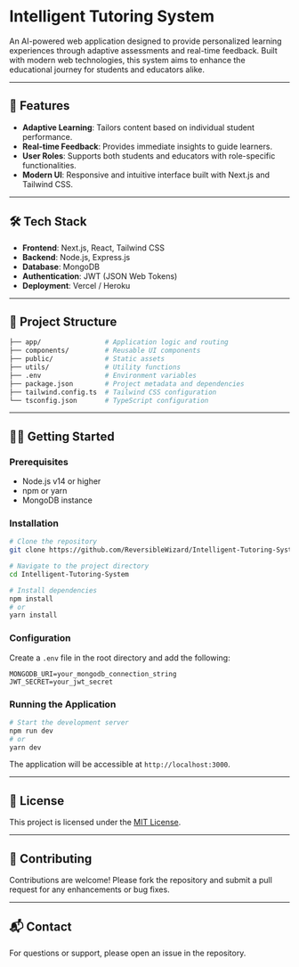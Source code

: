 # Intelligent Tutoring System

An AI-powered web application designed to provide personalized learning experiences through adaptive assessments and real-time feedback. Built with modern web technologies, this system aims to enhance the educational journey for students and educators alike.

---

## 🚀 Features

- **Adaptive Learning**: Tailors content based on individual student performance.
- **Real-time Feedback**: Provides immediate insights to guide learners.
- **User Roles**: Supports both students and educators with role-specific functionalities.
- **Modern UI**: Responsive and intuitive interface built with Next.js and Tailwind CSS.

---

## 🛠️ Tech Stack

- **Frontend**: Next.js, React, Tailwind CSS
- **Backend**: Node.js, Express.js
- **Database**: MongoDB
- **Authentication**: JWT (JSON Web Tokens)
- **Deployment**: Vercel / Heroku

---

## 📂 Project Structure

```bash
├── app/                # Application logic and routing
├── components/         # Reusable UI components
├── public/             # Static assets
├── utils/              # Utility functions
├── .env                # Environment variables
├── package.json        # Project metadata and dependencies
├── tailwind.config.ts  # Tailwind CSS configuration
└── tsconfig.json       # TypeScript configuration
```

---

## 🧑‍💻 Getting Started

### Prerequisites

- Node.js v14 or higher
- npm or yarn
- MongoDB instance

### Installation

```bash
# Clone the repository
git clone https://github.com/ReversibleWizard/Intelligent-Tutoring-System.git

# Navigate to the project directory
cd Intelligent-Tutoring-System

# Install dependencies
npm install
# or
yarn install
```

### Configuration

Create a `.env` file in the root directory and add the following:

```env
MONGODB_URI=your_mongodb_connection_string
JWT_SECRET=your_jwt_secret
```

### Running the Application

```bash
# Start the development server
npm run dev
# or
yarn dev
```

The application will be accessible at `http://localhost:3000`.

---

## 📄 License

This project is licensed under the [MIT License](LICENSE).

---

## 🤝 Contributing

Contributions are welcome! Please fork the repository and submit a pull request for any enhancements or bug fixes.

---

## 📬 Contact

For questions or support, please open an issue in the repository.
